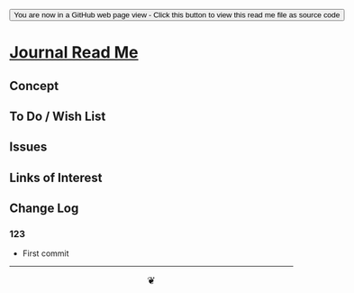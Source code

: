 <span style=display:none; >[You are now in a GitHub source code view - click this link to view Read Me file as a web page]( https://theo-armour.github.io/2020/xxxxx/readme.html  "View file as a web page." ) </span>

<div><input type=button onclick=window.location.href="https://github.com/theo-armour/2020/tree/master/xxxxx/";
value='You are now in a GitHub web page view - Click this button to view this read me file as source code' ></div>


# [Journal Read Me]( https://theo-armour.github.io/2020/xxxxx/readme.html )

<!--@@@
<div style=height:300px;overflow:hidden;width:100%;resize:both; ><iframe src=https://theo-armour.github.io/2020/ height=100% width=100% ></iframe></div>
_Journal_

### Full Screen: [Journal]( https://theo-armour.github.io/2020/xxxxx/ )
@@@-->


## Concept


## To Do / Wish List


## Issues


## Links of Interest


## Change Log


### 123

* First commit


***

<center title="hello!" ><a href=javascript:window.scrollTo(0,0); style=font-size:2ch;text-decoration:none; > ❦ </a></center>

